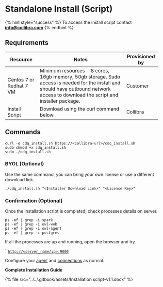 # Standalone Install (Script)

{% hint style="success" %}
To access the install script contact **info@collibra.com**
{% endhint %}

## Requirements

| Resource                 | Notes                                                                                                                                                                               | Provisioned by |
| ------------------------ | ----------------------------------------------------------------------------------------------------------------------------------------------------------------------------------- | -------------- |
| Centos 7 or Redhat 7 VM  | Minimum resources - 8 cores, 16gb memory, 50gb storage. Sudo access is needed for the install and should have outbound network access to download the script and installer package. | Customer       |
| Install Script           | Download using the curl command below                                                                                                                                               | Collibra       |

## Commands

```
curl -o cdq_install.sh https://<collibra-url>/cdq_install.sh
sudo chmod +x cdq_install.sh 
sudo ./cdq_install.sh
```

### BYOL (Optional)

Use the same command, you can bring your own license or use a different download link.

```
./cdq_install.sh "<Installer Download Link>" "<License Key>"
```

### Confirmation (Optional)

Once the installation script is completed, check processes details on server.

```
ps -ef | grep -i spark  
ps -ef | grep -i owl-web
ps -ef | grep -i owl-agent
ps -ef | grep -i postgres
```

If all the processes are up and running, open the browser and try

``[`http://<server_name/ip>:9000`](http://\<server\_name/ip>:9000)

Configure your [agent](../agent-configuration.md) and [connections](../../connecting-to-dbs-in-owl-web/owl-db-connection/) as normal.

**Complete Installation Guide**

{% file src="../../.gitbook/assets/Installation script-v1.1.docx" %}

